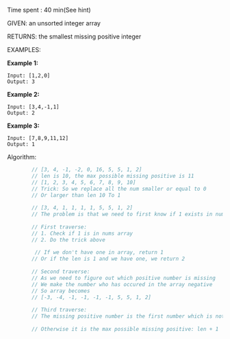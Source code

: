 Time spent :  40 min(See hint)

GIVEN: an unsorted integer array

RETURNS: the smallest missing positive integer

EXAMPLES:

**Example 1:**

```
Input: [1,2,0]
Output: 3
```

**Example 2:**

```
Input: [3,4,-1,1]
Output: 2
```

**Example 3:**

```
Input: [7,8,9,11,12]
Output: 1
```

Algorithm:

```Java
		// [3, 4, -1, -2, 0, 16, 5, 5, 1, 2]
        // len is 10, the max possible missing positive is 11
        // [1, 2, 3, 4, 5, 6, 7, 8, 9, 10]
        // Trick: So we replace all the num smaller or equal to 0
        // Or larger than len 10 To 1
        
        // [3, 4, 1, 1, 1, 1, 5, 5, 1, 2]
        // The problem is that we need to first know if 1 exists in nums array
        
        // First traverse: 
        // 1. Check if 1 is in nums array
        // 2. Do the trick above
        
         // If we don't have one in array, return 1
        // Or if the len is 1 and we have one, we return 2
        
        // Second traverse:
        // As we need to figure out which positive number is missing
        // We make the number who has occured in the array negative
        // So array becomes 
        // [-3, -4, -1, -1, -1, -1, 5, 5, 1, 2]
        
        // Third traverse:
        // The missing positive number is the first number which is not negative
        
        // Otherwise it is the max possible missing positive: len + 1
```

